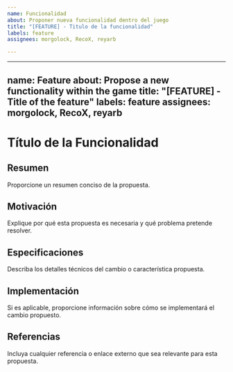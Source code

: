 ```yaml
---
name: Funcionalidad
about: Proponer nueva funcionalidad dentro del juego
title: "[FEATURE] - Titulo de la funcionalidad"
labels: feature
assignees: morgolock, RecoX, reyarb

---
```


---
name: Feature
about: Propose a new functionality within the game
title: "[FEATURE] - Title of the feature"
labels: feature
assignees: morgolock, RecoX, reyarb
---

# Título de la Funcionalidad

## Resumen

Proporcione un resumen conciso de la propuesta.

## Motivación

Explique por qué esta propuesta es necesaria y qué problema pretende resolver.

## Especificaciones

Describa los detalles técnicos del cambio o característica propuesta.

## Implementación

Si es aplicable, proporcione información sobre cómo se implementará el cambio propuesto.

## Referencias

Incluya cualquier referencia o enlace externo que sea relevante para esta propuesta.
